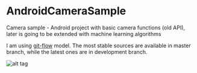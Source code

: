 # AndroidCameraSample
Camera sample - Android project with basic camera functions (old API), later is going to be extended with machine learning algorithms

I am using [git-flow](https://github.com/nvie/gitflow) model. The most stable sources are available in master branch, while the latest ones are in development branch.

![alt tag](http://s16.postimg.org/nnl477cyr/Screenshot_2016_01_17_21_39_00.png)

